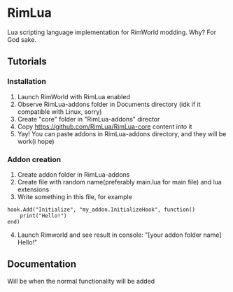 # RimLua

Lua scripting language implementation for RimWorld modding. Why? For God sake.

## Tutorials
### Installation
1. Launch RimWorld with RimLua enabled
2. Observe RimLua-addons folder in Documents directory (idk if it compatible with Linux, sorry)
3. Create "core" folder in "RimLua-addons" director
4. Copy https://github.com/RimLua/RimLua-core content into it
5. Yay! You can paste addons in RimLua-addons directory, and they will be work(i hope)
### Addon creation
1. Create addon folder in RimLua-addons
2. Create file with random name(preferably main.lua for main file) and lua extensions
3. Write something in this file, for example
```
hook.Add("Initialize", "my_addon.InitializeHook", function()
    print("Hello!")
end)
```
4. Launch Rimworld and see result in console: "[your addon folder name] Hello!"

## Documentation
Will be when the normal functionality will be added 